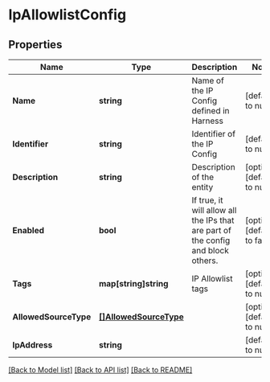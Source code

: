# IpAllowlistConfig

## Properties
Name | Type | Description | Notes
------------ | ------------- | ------------- | -------------
**Name** | **string** | Name of the IP Config defined in Harness | [default to null]
**Identifier** | **string** | Identifier of the IP Config | [default to null]
**Description** | **string** | Description of the entity | [optional] [default to null]
**Enabled** | **bool** | If true, it will allow all the IPs that are part of the config and block others. | [optional] [default to false]
**Tags** | **map[string]string** | IP Allowlist tags | [optional] [default to null]
**AllowedSourceType** | [**[]AllowedSourceType**](AllowedSourceType.md) |  | [optional] [default to null]
**IpAddress** | **string** |  | [default to null]

[[Back to Model list]](../README.md#documentation-for-models) [[Back to API list]](../README.md#documentation-for-api-endpoints) [[Back to README]](../README.md)

